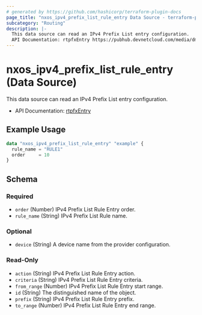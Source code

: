 ```yaml
---
# generated by https://github.com/hashicorp/terraform-plugin-docs
page_title: "nxos_ipv4_prefix_list_rule_entry Data Source - terraform-provider-nxos"
subcategory: "Routing"
description: |-
  This data source can read an IPv4 Prefix List entry configuration.
  API Documentation: rtpfxEntry https://pubhub.devnetcloud.com/media/dme-docs-10-2-2/docs/Routing%20and%20Forwarding/rtpfx:Entry/
---
```


# nxos_ipv4_prefix_list_rule_entry (Data Source)

This data source can read an IPv4 Prefix List entry configuration.

- API Documentation: [rtpfxEntry](https://pubhub.devnetcloud.com/media/dme-docs-10-2-2/docs/Routing%20and%20Forwarding/rtpfx:Entry/)

## Example Usage

```terraform
data "nxos_ipv4_prefix_list_rule_entry" "example" {
  rule_name = "RULE1"
  order     = 10
}
```

<!-- schema generated by tfplugindocs -->
## Schema

### Required

- `order` (Number) IPv4 Prefix List Rule Entry order.
- `rule_name` (String) IPv4 Prefix List Rule name.

### Optional

- `device` (String) A device name from the provider configuration.

### Read-Only

- `action` (String) IPv4 Prefix List Rule Entry action.
- `criteria` (String) IPv4 Prefix List Rule Entry criteria.
- `from_range` (Number) IPv4 Prefix List Rule Entry start range.
- `id` (String) The distinguished name of the object.
- `prefix` (String) IPv4 Prefix List Rule Entry prefix.
- `to_range` (Number) IPv4 Prefix List Rule Entry end range.


